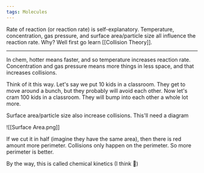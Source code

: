 ```yaml
---
tags: Molecules 
---
```


Rate of reaction (or reaction rate) is self-explanatory. Temperature, concentration, gas pressure, and surface area/particle size all influence the reaction rate. Why? Well first go learn [[Collision Theory]].

---

In chem, hotter means faster, and so temperature increases reaction rate. Concentration and gas pressure means more things in less space, and that increases collisions.

Think of it this way. Let's say we put 10 kids in a classroom. They get to move around a bunch, but they probably will avoid each other. Now let's cram 100 kids in a classroom. They will bump into each other a whole lot more.

Surface area/particle size also increase collisions. This'll need a diagram

![[Surface Area.png]]

If we cut it in half (imagine they have the same area), then there is red amount more perimeter. Collisions only happen on the perimeter. So more perimeter is better.

By the way, this is called chemical kinetics (I think 🫤)